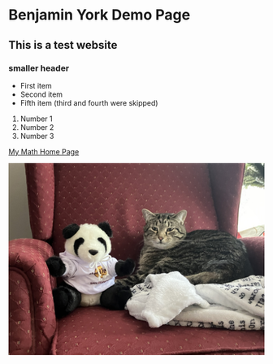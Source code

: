 # Benjamin York Demo Page
## This is a test website
### smaller header

- First item
- Second item
- Fifth item (third and fourth were skipped)

1. Number 1
2. Number 2
3. Number 3

[My Math Home Page](https://benjamin-york.github.io/)

![An Image](./IMG_0287.jpeg)
